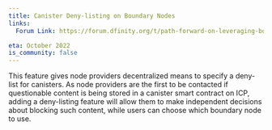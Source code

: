 ```yaml
---
title: Canister Deny-listing on Boundary Nodes
links:
  Forum Link: https://forum.dfinity.org/t/path-forward-on-leveraging-boundary-nodes-for-content-filtering/10911

eta: October 2022
is_community: false
---
```

This feature gives node providers decentralized means to specify a deny-list for canisters. As node providers are the first to be contacted if questionable content is being stored in a canister smart contract on ICP, adding a deny-listing feature will allow them to make independent decisions about blocking such content, while users can choose which boundary node to use.
